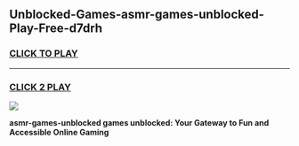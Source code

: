 
## Unblocked-Games-asmr-games-unblocked-Play-Free-d7drh
<h3>
<a href="https://premium76.site?title=asmr-games-unblocked&ref=10A">CLICK TO PLAY</a></h3>
<hr>

<h3>
<a href="https://premium76.site?title=asmr-games-unblocked&ref=10A">CLICK 2 PLAY</a>
  
</h3>

<a href="https://premium76.site?title=asmr-games-unblocked&ref=10A"><img src="https://clearcache.store/games.png"></a>


**asmr-games-unblocked games unblocked: Your Gateway to Fun and Accessible Online Gaming**
